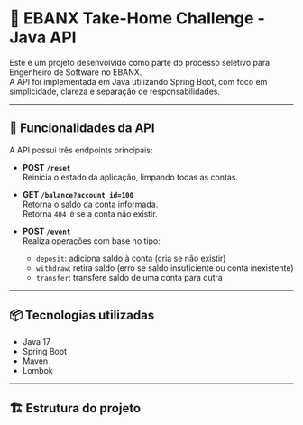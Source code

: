 # 💸 EBANX Take-Home Challenge - Java API

Este é um projeto desenvolvido como parte do processo seletivo para Engenheiro de Software no EBANX.  
A API foi implementada em Java utilizando Spring Boot, com foco em simplicidade, clareza e separação de responsabilidades.

---

## 🚀 Funcionalidades da API

A API possui três endpoints principais:

- **POST `/reset`**  
  Reinicia o estado da aplicação, limpando todas as contas.

- **GET `/balance?account_id=100`**  
  Retorna o saldo da conta informada.  
  Retorna `404 0` se a conta não existir.

- **POST `/event`**  
  Realiza operações com base no tipo:
  
  - `deposit`: adiciona saldo à conta (cria se não existir)
  - `withdraw`: retira saldo (erro se saldo insuficiente ou conta inexistente)
  - `transfer`: transfere saldo de uma conta para outra

---

## 📦 Tecnologias utilizadas

- Java 17
- Spring Boot 
- Maven
- Lombok

---

## 🏗 Estrutura do projeto

